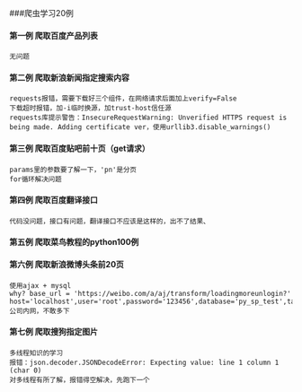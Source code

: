 ###爬虫学习20例
#### 第一例 爬取百度产品列表
    无问题

#### 第二例 爬取新浪新闻指定搜索内容
    requests报错，需要下载好三个组件，在网络请求后面加上verify=False
    下载超时报错，加-i临时换源，加trust-host信任源
    requests库提示警告：InsecureRequestWarning: Unverified HTTPS request is being made. Adding certificate ver，使用urllib3.disable_warnings()

#### 第三例 爬取百度贴吧前十页（get请求）
    params里的参数要了解一下，'pn'是分页
    for循环解决问题

#### 第四例 爬取百度翻译接口
    代码没问题，接口有问题，翻译接口不应该是这样的，出不了结果、

#### 第五例 爬取菜鸟教程的python100例
    
#### 第六例  爬取新浪微博头条前20页
    使用ajax + mysql
    why? base_url = 'https://weibo.com/a/aj/transform/loadingmoreunlogin?'
    host='localhost',user='root',password='123456',database='py_sp_test',table='sina_news'
    公司内网，不敢多下
#### 第七例  爬取搜狗指定图片
    多线程知识的学习
    报错：json.decoder.JSONDecodeError: Expecting value: line 1 column 1 (char 0)
    对多线程有所了解，报错得空解决，先跑下一个




